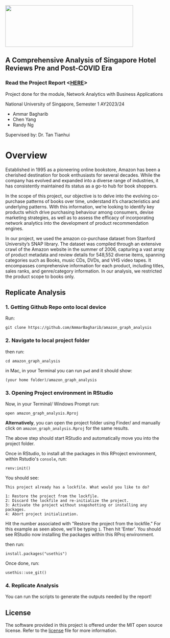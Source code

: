 <img src="https://github.com/AmmarBagharib/amazon_graph_analysis/blob/master/photos/amazon-logo-1.png" width="400" height="130" />

## A Comprehensive Analysis of Singapore Hotel Reviews Pre and Post-COVID Era

### Read the Project Report <[HERE](https://github.com/AmmarBagharib/sg-hotels-sentiment-analysis/blob/main/analysis/report.pdf)>

Project done for the module, Network Analytics with Business Applications

National University of Singapore, Semester 1 AY2023/24
- Ammar Bagharib
- Chen Yang
- Randy Ng
  
Supervised by: Dr. Tan Tianhui 

# Overview

Established in 1995 as a pioneering online bookstore, Amazon has been a cherished destination for book enthusiasts for several decades. While the company has evolved and expanded into a diverse range of industries, it has consistently maintained its status as a go-to hub for book shoppers.

In the scope of this project, our objective is to delve into the evolving co-purchase patterns of books over time, understand it’s characteristics and underlying patterns. With this information, we’re looking to identify key products which drive purchasing behaviour among consumers, devise marketing strategies, as well as to assess the efficacy of incorporating network analytics into the development of product recommendation engines.

In our project, we used the amazon co-purchase dataset from Stanford University’s SNAP library. The dataset was compiled through an extensive crawl of the Amazon website in the summer of 2006, capturing a vast array of product metadata and review details for 548,552 diverse items, spanning categories such as Books, music CDs, DVDs, and VHS video tapes. It encompasses comprehensive information for each product, including titles, sales ranks, and genre/category information. In our analysis, we restricted the product scope to books only.

## Replicate Analysis

### 1. Getting Github Repo onto local device
Run:
```
git clone https://github.com/AmmarBagharib/amazon_graph_analysis
```

### 2. Navigate to local project folder
then run:
```
cd amazon_graph_analysis
```

in Mac, in your Terminal you can run `pwd` and it should show:

`(your home folder)/amazon_graph_analysis`

### 3. Opening Project environment in RStudio

Now, in your Terminal/ Windows Prompt run:
```
open amazon_graph_analysis.Rproj
```
**Alternatively**, you can open the project folder using Finder/ and manually click on `amazon_graph_analysis.Rproj` for the same results.

The above step should start RStudio and automatically move you into the project folder.

Once in RStudio, to install all the packages in this RProject environment, within Rstudio's `console`, run:

```
renv:init() 
```

You should see:
```
This project already has a lockfile. What would you like to do? 

1: Restore the project from the lockfile.
2: Discard the lockfile and re-initialize the project.
3: Activate the project without snapshotting or installing any packages.
4: Abort project initialization.
```

Hit the number associated with "Restore the project from the lockfile." For this example as seen above, we'll be typing `1`. Then hit 'Enter'. You should see RStudio now installing the packages within this RProj environment.

then run:
```
install.packages("usethis")
```
Once done, run:
```
usethis::use_git()
```

### 4. Replicate Analysis

You can run the scripts to generate the outputs needed by the report!

## License

The software provided in this project is offered under the MIT open
source license. Refer to the
[license](https://github.com/AmmarBagharib/amazon_graph_analysis/blob/master/LICENSE.md)
file for more information.







 
